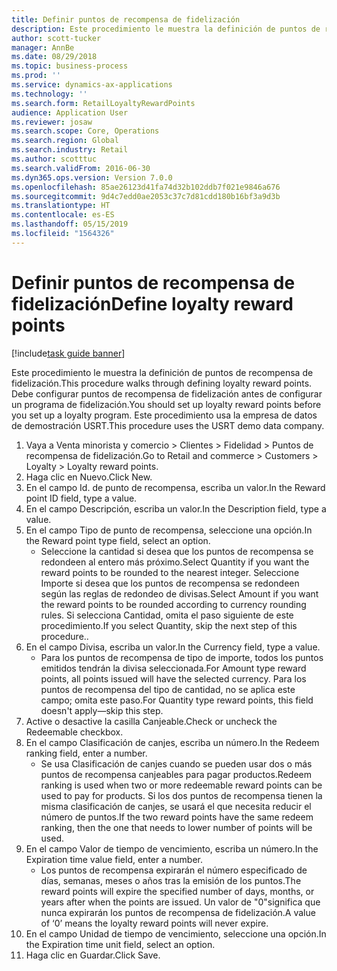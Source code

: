 ```yaml
---
title: Definir puntos de recompensa de fidelización
description: Este procedimiento le muestra la definición de puntos de recompensa de fidelización.
author: scott-tucker
manager: AnnBe
ms.date: 08/29/2018
ms.topic: business-process
ms.prod: ''
ms.service: dynamics-ax-applications
ms.technology: ''
ms.search.form: RetailLoyaltyRewardPoints
audience: Application User
ms.reviewer: josaw
ms.search.scope: Core, Operations
ms.search.region: Global
ms.search.industry: Retail
ms.author: scotttuc
ms.search.validFrom: 2016-06-30
ms.dyn365.ops.version: Version 7.0.0
ms.openlocfilehash: 85ae26123d41fa74d32b102ddb7f021e9846a676
ms.sourcegitcommit: 9d4c7edd0ae2053c37c7d81cdd180b16bf3a9d3b
ms.translationtype: HT
ms.contentlocale: es-ES
ms.lasthandoff: 05/15/2019
ms.locfileid: "1564326"
---
```

# <a name="define-loyalty-reward-points"></a><span data-ttu-id="6de11-103">Definir puntos de recompensa de fidelización</span><span class="sxs-lookup"><span data-stu-id="6de11-103">Define loyalty reward points</span></span>

[!include[task guide banner](../includes/task-guide-banner.md)]

<span data-ttu-id="6de11-104">Este procedimiento le muestra la definición de puntos de recompensa de fidelización.</span><span class="sxs-lookup"><span data-stu-id="6de11-104">This procedure walks through defining loyalty reward points.</span></span> <span data-ttu-id="6de11-105">Debe configurar puntos de recompensa de fidelización antes de configurar un programa de fidelización.</span><span class="sxs-lookup"><span data-stu-id="6de11-105">You should set up loyalty reward points before you set up a loyalty program.</span></span> <span data-ttu-id="6de11-106">Este procedimiento usa la empresa de datos de demostración USRT.</span><span class="sxs-lookup"><span data-stu-id="6de11-106">This procedure uses the USRT demo data company.</span></span>

1. <span data-ttu-id="6de11-107">Vaya a Venta minorista y comercio > Clientes > Fidelidad > Puntos de recompensa de fidelización.</span><span class="sxs-lookup"><span data-stu-id="6de11-107">Go to Retail and commerce > Customers > Loyalty > Loyalty reward points.</span></span>
2. <span data-ttu-id="6de11-108">Haga clic en Nuevo.</span><span class="sxs-lookup"><span data-stu-id="6de11-108">Click New.</span></span>
3. <span data-ttu-id="6de11-109">En el campo Id. de punto de recompensa, escriba un valor.</span><span class="sxs-lookup"><span data-stu-id="6de11-109">In the Reward point ID field, type a value.</span></span>
4. <span data-ttu-id="6de11-110">En el campo Descripción, escriba un valor.</span><span class="sxs-lookup"><span data-stu-id="6de11-110">In the Description field, type a value.</span></span>
5. <span data-ttu-id="6de11-111">En el campo Tipo de punto de recompensa, seleccione una opción.</span><span class="sxs-lookup"><span data-stu-id="6de11-111">In the Reward point type field, select an option.</span></span>
    * <span data-ttu-id="6de11-112">Seleccione la cantidad si desea que los puntos de recompensa se redondeen al entero más próximo.</span><span class="sxs-lookup"><span data-stu-id="6de11-112">Select Quantity if you want the reward points to be rounded to the nearest integer.</span></span> <span data-ttu-id="6de11-113">Seleccione Importe si desea que los puntos de recompensa se redondeen según las reglas de redondeo de divisas.</span><span class="sxs-lookup"><span data-stu-id="6de11-113">Select Amount if you want the reward points to be rounded according to currency rounding rules.</span></span> <span data-ttu-id="6de11-114">Si selecciona Cantidad, omita el paso siguiente de este procedimiento.</span><span class="sxs-lookup"><span data-stu-id="6de11-114">If you select Quantity, skip the next step of this procedure..</span></span>  
6. <span data-ttu-id="6de11-115">En el campo Divisa, escriba un valor.</span><span class="sxs-lookup"><span data-stu-id="6de11-115">In the Currency field, type a value.</span></span>
    * <span data-ttu-id="6de11-116">Para los puntos de recompensa de tipo de importe, todos los puntos emitidos tendrán la divisa seleccionada.</span><span class="sxs-lookup"><span data-stu-id="6de11-116">For Amount type reward points, all points issued will have the selected currency.</span></span> <span data-ttu-id="6de11-117">Para los puntos de recompensa del tipo de cantidad, no se aplica este campo; omita este paso.</span><span class="sxs-lookup"><span data-stu-id="6de11-117">For Quantity type reward points, this field doesn't apply—skip this step.</span></span>  
7. <span data-ttu-id="6de11-118">Active o desactive la casilla Canjeable.</span><span class="sxs-lookup"><span data-stu-id="6de11-118">Check or uncheck the Redeemable checkbox.</span></span>
8. <span data-ttu-id="6de11-119">En el campo Clasificación de canjes, escriba un número.</span><span class="sxs-lookup"><span data-stu-id="6de11-119">In the Redeem ranking field, enter a number.</span></span>
    * <span data-ttu-id="6de11-120">Se usa Clasificación de canjes cuando se pueden usar dos o más puntos de recompensa canjeables para pagar productos.</span><span class="sxs-lookup"><span data-stu-id="6de11-120">Redeem ranking is used when two or more redeemable reward points can be used to pay for products.</span></span> <span data-ttu-id="6de11-121">Si los dos puntos de recompensa tienen la misma clasificación de canjes, se usará el que necesita reducir el número de puntos.</span><span class="sxs-lookup"><span data-stu-id="6de11-121">If the two reward points have the same redeem ranking, then the one that needs to lower number of points will be used.</span></span>  
9. <span data-ttu-id="6de11-122">En el campo Valor de tiempo de vencimiento, escriba un número.</span><span class="sxs-lookup"><span data-stu-id="6de11-122">In the Expiration time value field, enter a number.</span></span>
    * <span data-ttu-id="6de11-123">Los puntos de recompensa expirarán el número especificado de días, semanas, meses o años tras la emisión de los puntos.</span><span class="sxs-lookup"><span data-stu-id="6de11-123">The reward points will expire the specified number of days, months, or years after when the points are issued.</span></span> <span data-ttu-id="6de11-124">Un valor de "0"significa que nunca expirarán los puntos de recompensa de fidelización.</span><span class="sxs-lookup"><span data-stu-id="6de11-124">A value of ‘0’ means the loyalty reward points will never expire.</span></span>  
10. <span data-ttu-id="6de11-125">En el campo Unidad de tiempo de vencimiento, seleccione una opción.</span><span class="sxs-lookup"><span data-stu-id="6de11-125">In the Expiration time unit field, select an option.</span></span>
11. <span data-ttu-id="6de11-126">Haga clic en Guardar.</span><span class="sxs-lookup"><span data-stu-id="6de11-126">Click Save.</span></span>

